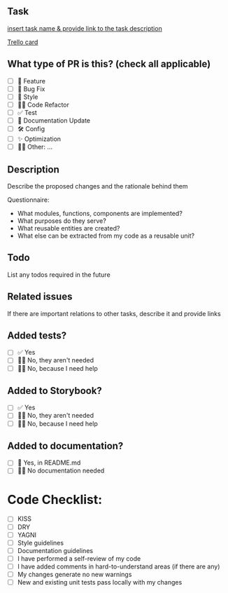 ## Task
 
[insert task name & provide link to the task description](https://github.com/rolling-scopes-school/tasks/blob/master/tasks/eCommerce-Application/Sprints/Sprint%231.md#1-repository-setup-29-points-)

[Trello card](https://trello.com/c/i43A3Ge2)

## What type of PR is this? (check all applicable)

- [ ] 🍕 Feature
- [ ] 🐞 Bug Fix
- [ ] 🎨 Style
- [ ] 👨‍💻 Code Refactor
- [ ] ✅ Test
- [ ] 📝 Documentation Update
- [ ] 🛠 Config
- [ ] ✨ Optimization
- [ ] 🤷‍♂️ Other: ...

## Description
Describe the proposed changes and the rationale behind them

Questionnaire:
- What modules, functions, components are implemented?
- What purposes do they serve?
- What reusable entities are created?
- What else can be extracted from my code as a reusable unit?

## Todo
List any todos required in the future

## Related issues
If there are important relations to other tasks, describe it and provide links

## Added tests?
- [ ] ✅ Yes
- [ ] 🙅‍♂️ No, they aren't needed
- [ ] 🙋‍♂️ No, because I need help

## Added to Storybook?
- [ ] ✅ Yes
- [ ] 🙅‍♂️ No, they aren't needed
- [ ] 🙋‍♂️ No, because I need help

## Added to documentation?
- [ ] 📝 Yes, in README.md
- [ ] 🙅‍♂️ No documentation needed

# Code Checklist:
- [ ] KISS
- [ ] DRY
- [ ] YAGNI
- [ ] Style guidelines
- [ ] Documentation guidelines
- [ ] I have performed a self-review of my code
- [ ] I have added comments in hard-to-understand areas (if there are any)
- [ ] My changes generate no new warnings
- [ ] New and existing unit tests pass locally with my changes
